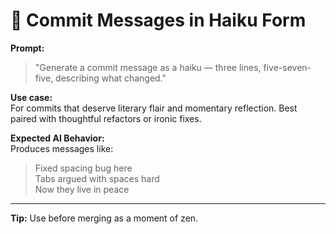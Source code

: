 # 📝 Commit Messages in Haiku Form

**Prompt:**

> "Generate a commit message as a haiku — three lines, five-seven-five, describing what changed."

**Use case:**  
For commits that deserve literary flair and momentary reflection. Best paired with thoughtful refactors or ironic fixes.

**Expected AI Behavior:**  
Produces messages like:

> Fixed spacing bug here  
> Tabs argued with spaces hard  
> Now they live in peace

---

**Tip:** Use before merging as a moment of zen.
